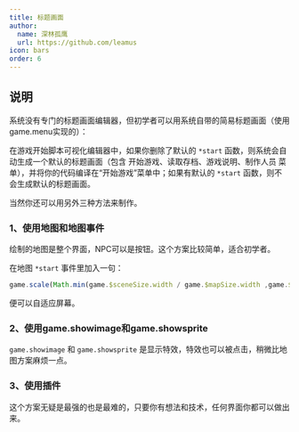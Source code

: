 ```yaml
---
title: 标题画面
author:
  name: 深林孤鹰
  url: https://github.com/leamus
icon: bars
order: 6
---
```


## 说明

系统没有专门的标题画面编辑器，但初学者可以用系统自带的简易标题画面（使用game.menu实现的）：

在游戏开始脚本可视化编辑器中，如果你删除了默认的 `*start` 函数，则系统会自动生成一个默认的标题画面（包含 开始游戏、读取存档、游戏说明、制作人员 菜单），并将你的代码编译在“开始游戏”菜单中；如果有默认的 `*start` 函数，则不会生成默认的标题画面。

当然你还可以用另外三种方法来制作。

### 1、使用地图和地图事件

绘制的地图是整个界面，NPC可以是按钮。这个方案比较简单，适合初学者。

在地图 `*start` 事件里加入一句：

```js
game.scale(Math.min(game.$sceneSize.width / game.$mapSize.width ,game.$sceneSize.height / game.$mapSize.height))
```

便可以自适应屏幕。

### 2、使用game.showimage和game.showsprite

`game.showimage` 和 `game.showsprite` 是显示特效，特效也可以被点击，稍微比地图方案麻烦一点。

### 3、使用插件

这个方案无疑是最强的也是最难的，只要你有想法和技术，任何界面你都可以做出来。
